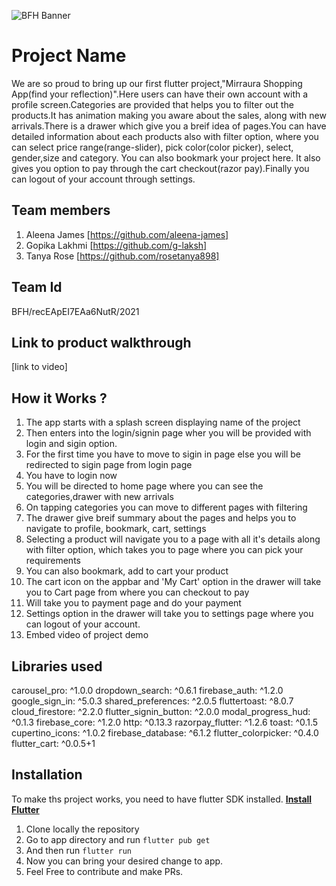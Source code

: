 ![BFH Banner](https://trello-attachments.s3.amazonaws.com/542e9c6316504d5797afbfb9/542e9c6316504d5797afbfc1/39dee8d993841943b5723510ce663233/Frame_19.png)
# Project Name
  We are so proud to bring up our first flutter project,"Mirraura Shopping App(find your reflection)".Here users can have their own account with a profile screen.Categories are provided that helps you to filter out the products.It has animation making you aware about the sales, along with new arrivals.There is a drawer which give you a breif idea of pages.You can have detailed information about each products also with filter option, where you can select price range(range-slider), pick color(color picker), select, gender,size and category. You can also bookmark your project here. It also gives you option to pay through the cart checkout(razor pay).Finally you can logout of your account through settings.
## Team members
1. Aleena James [https://github.com/aleena-james]
2. Gopika Lakhmi [https://github.com/g-laksh]
3. Tanya Rose [https://github.com/rosetanya898]
## Team Id
   BFH/recEApEI7EAa6NutR/2021
## Link to product walkthrough
[link to video]
## How it Works ?
1. The app starts with a splash screen displaying name of the project
2. Then enters into the login/signin page wher you will be provided with login and sigin option.
3. For the first time you have to move to sigin in page else you will be redirected to sigin page from login page
4. You have to login now
5. You will be directed to home page where you can see the categories,drawer with new arrivals
6. On tapping categories you can move to different pages with filtering
7. The drawer give breif summary about the pages and helps you to navigate to profile, bookmark, cart, settings
8. Selecting a product will navigate you to a page with all it's details along with filter option, which takes you to page where you can pick your requirements 
9. You can also bookmark, add to cart your product
10. The cart icon on the appbar and 'My Cart' option in the drawer will take you to Cart page from where you can checkout to pay
11. Will take you to payment page and do your payment
12. Settings option in the drawer will take you to settings page where you can logout of your account.
13. Embed video of project demo

## Libraries used
carousel_pro:           ^1.0.0
dropdown_search:        ^0.6.1
firebase_auth:          ^1.2.0
google_sign_in:         ^5.0.3
shared_preferences:     ^2.0.5
fluttertoast:           ^8.0.7
cloud_firestore:        ^2.2.0
flutter_signin_button:  ^2.0.0
modal_progress_hud:     ^0.1.3
firebase_core:           ^1.2.0
http:                   ^0.13.3
razorpay_flutter:        ^1.2.6
toast:                  ^0.1.5
cupertino_icons:         ^1.0.2
firebase_database:       ^6.1.2
flutter_colorpicker:     ^0.4.0
flutter_cart:           ^0.0.5+1

## Installation 
To make ths project works, you need to have flutter SDK installed. [**Install Flutter**](https://flutter.dev/docs/get-started/install)
1. Clone locally the repository
2. Go to app directory and run `flutter pub get` 
3. And then run `flutter run` 
4. Now you can bring your desired change to app.  
5. Feel Free to contribute and make PRs.
